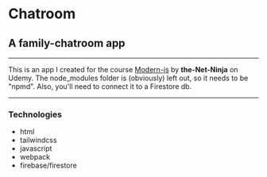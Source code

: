 # Chatroom
## A family-chatroom app
---

This is an app I created for the course [Modern-js](https://www.udemy.com/course/modern-javascript-from-novice-to-ninja/) by __the-Net-Ninja__ on Udemy.
The node_modules folder is (obviously) left out, so it needs to be "npmd".
Also, you'll need to connect it to a Firestore db.

---
### Technologies
+ html
+ tailwindcss
+ javascript
+ webpack
+ firebase/firestore
